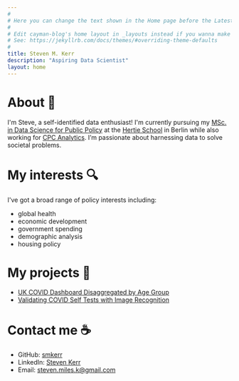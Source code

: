 ```yaml
---
#
# Here you can change the text shown in the Home page before the Latest Posts section.
#
# Edit cayman-blog's home layout in _layouts instead if you wanna make some changes
# See: https://jekyllrb.com/docs/themes/#overriding-theme-defaults
#
title: Steven M. Kerr
description: "Aspiring Data Scientist"
layout: home
---
```


# About :wave:
I'm Steve, a self-identified data enthusiast! I'm currently pursuing my [MSc. in Data Science for Public Policy](https://www.hertie-school.org/en/mds) at the [Hertie School](https://www.hertie-school.org/en/) in Berlin while also working for [CPC Analytics](https://www.cpc-analytics.com). I’m passionate about harnessing data to solve societal problems.

# My interests :mag:
I've got a broad range of policy interests including:
* global health
* economic development
* government spending
* demographic analysis
* housing policy

# My projects :construction_worker:
* <a href="/projects.html#uk-covid-dashboard">UK COVID Dashboard Disaggregated by Age Group</a>
* <a href="/projects.html#validating-covid-self-tests">Validating COVID Self Tests with Image Recognition</a>

# Contact me :coffee:
* GitHub: [smkerr](https://github.com/smkerr)
* LinkedIn: [Steven Kerr](https://www.linkedin.com/in/stevenmileskerr/)
* Email: [steven.miles.k@gmail.com](mailto:steven.miles.k@gmail.com)
